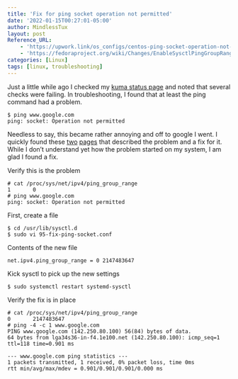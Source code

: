 ```yaml
---
title: 'Fix for ping socket operation not permitted'
date: '2022-01-15T00:27:01-05:00'
author: MindlessTux
layout: post
Reference_URL:
    - 'https://upwork.link/os_configs/centos-ping-socket-operation-not-permitted-for-usual-user/'
    - 'https://fedoraproject.org/wiki/Changes/EnableSysctlPingGroupRange'
categories: [Linux]
tags: [linux, troubleshooting]
---
```


Just a little while ago I checked my [kuma status page](https://status.mindlesstux.com) and noted that several checks were failing. In troubleshooting, I found that at least the ping command had a problem.

<!--readmore-->

```console
$ ping www.google.com
ping: socket: Operation not permitted
```

Needless to say, this became rather annoying and off to google I went. I quickly found these [two](https://upwork.link/os_configs/centos-ping-socket-operation-not-permitted-for-usual-user/) [pages](https://fedoraproject.org/wiki/Changes/EnableSysctlPingGroupRange) that described the problem and a fix for it. While I don’t understand yet how the problem started on my system, I am glad I found a fix.

  
Verify this is the problem

```console
# cat /proc/sys/net/ipv4/ping_group_range 
1       0
# ping www.google.com
ping: socket: Operation not permitted
```

First, create a file

```console
$ cd /usr/lib/sysctl.d
$ sudo vi 95-fix-ping-socket.conf
```

Contents of the new file

```markup
net.ipv4.ping_group_range = 0 2147483647
```

Kick sysctl to pick up the new settings

```console
$ sudo systemctl restart systemd-sysctl
```

Verify the fix is in place

```console
# cat /proc/sys/net/ipv4/ping_group_range 
0       2147483647
# ping -4 -c 1 www.google.com
PING www.google.com (142.250.80.100) 56(84) bytes of data.
64 bytes from lga34s36-in-f4.1e100.net (142.250.80.100): icmp_seq=1 ttl=118 time=0.901 ms

--- www.google.com ping statistics ---
1 packets transmitted, 1 received, 0% packet loss, time 0ms
rtt min/avg/max/mdev = 0.901/0.901/0.901/0.000 ms
```
